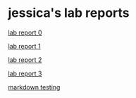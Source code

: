 # jessica's lab reports

[lab report 0](https://qujessica2048.github.io/cse15l-lab-reports/lab-report-0.html)
&nbsp;

[lab report 1](https://qujessica2048.github.io/cse15l-lab-reports/lab-report-1.html)
&nbsp;

[lab report 2](https://qujessica2048.github.io/cse15l-lab-reports/lab-report-2.html)
&nbsp;

[lab report 3](https://qujessica2048.github.io/cse15l-lab-reports/lab-report-3.html)
&nbsp;

[markdown testing](https://qujessica2048.github.io/cse15l-lab-reports/rando.html)